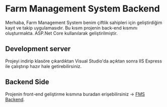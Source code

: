# Farm Management System Backend

Merhaba, Farm Management System benim çiftlik sahipleri için geliştirdiğim kayıt ve takip uygulamasıdır. Bu kısım projenin back-end kısmını oluşturmakta. ASP.Net Core kullanılarak geliştirilmiştir.

## Development server

Projeyi indirip klasöre çıkardıktan Visual Studio'da açıktan sonra IIS Express ile çalıştırıp hazır hale getirebilirsiniz.

## Backend Side

Projenin front-end geliştirme kısmına buradan erişebilirsiniz -> [FMS Backend](https://github.com/farukkardas/fms-frontend).

